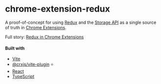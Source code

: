 # chrome-extension-redux

A proof-of-concept for using [Redux](https://redux.js.org/) and
the [Storage API](https://developer.chrome.com/docs/extensions/reference/storage/) as a single source of truth
in [Chrome Extensions](https://developer.chrome.com/docs/extensions/).

Full story: [Redux in Chrome Extensions](https://medium.com/@drewalth/build-chrome-extensions-with-react-and-redux-using-the-stale-while-refresh-approach-b8c791ec9ca0)

#### Built with

- [Vite](https://vitejs.dev/)
- [@crxjs/vite-plugin](https://crxjs.dev/vite-plugin) ⭐
- [React](https://react.dev/)
- [TypeScript](https://www.typescriptlang.org/)

